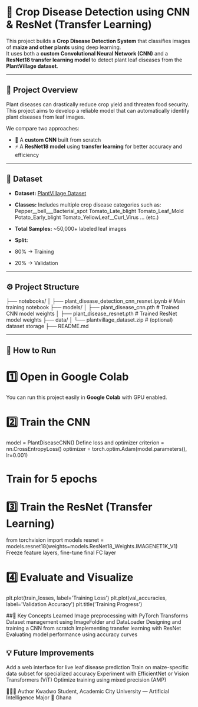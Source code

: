 # 🌾 Crop Disease Detection using CNN & ResNet (Transfer Learning)

This project builds a **Crop Disease Detection System** that classifies images of **maize and other plants** using deep learning.  
It uses both a **custom Convolutional Neural Network (CNN)** and a **ResNet18 transfer learning model** to detect plant leaf diseases from the **PlantVillage dataset**.

---

## 📘 Project Overview

Plant diseases can drastically reduce crop yield and threaten food security.  
This project aims to develop a reliable model that can automatically identify plant diseases from leaf images.

We compare two approaches:
- 🧠 A **custom CNN** built from scratch  
- ⚡ A **ResNet18 model** using **transfer learning** for better accuracy and efficiency

---

## 🧩 Dataset

- **Dataset:** [PlantVillage Dataset](https://www.kaggle.com/datasets/emmarex/plantdisease)  
- **Classes:** Includes multiple crop disease categories such as:
Pepper__bell___Bacterial_spot
Tomato_Late_blight
Tomato_Leaf_Mold
Potato_Early_blight
Tomato_YellowLeaf__Curl_Virus
... (etc.)

- **Total Samples:** ~50,000+ labeled leaf images  
- **Split:**  
- 80% → Training  
- 20% → Validation

---

## ⚙️ Project Structure
├── notebooks/
│ ├── plant_disease_detection_cnn_resnet.ipynb # Main training notebook
├── models/
│ ├── plant_disease_cnn.pth # Trained CNN model weights
│ ├── plant_disease_resnet.pth # Trained ResNet model weights
├── data/
│ └── plantvillage_dataset.zip # (optional) dataset storage
├── README.md


---

## 🚀 How to Run

# 1️⃣ Open in Google Colab
You can run this project easily in **Google Colab** with GPU enabled.

# 2️⃣ Train the CNN
model = PlantDiseaseCNN()
Define loss and optimizer
criterion = nn.CrossEntropyLoss()
optimizer = torch.optim.Adam(model.parameters(), lr=0.001)
# Train for 5 epochs

# 3️⃣ Train the ResNet (Transfer Learning)
from torchvision import models
resnet = models.resnet18(weights=models.ResNet18_Weights.IMAGENET1K_V1)
Freeze feature layers, fine-tune final FC layer

# 4️⃣ Evaluate and Visualize
plt.plot(train_losses, label='Training Loss')
plt.plot(val_accuracies, label='Validation Accuracy')
plt.title('Training Progress')

##🧠 Key Concepts Learned
Image preprocessing with PyTorch Transforms
Dataset management using ImageFolder and DataLoader
Designing and training a CNN from scratch
Implementing transfer learning with ResNet
Evaluating model performance using accuracy curves

## 💡 Future Improvements
Add a web interface for live leaf disease prediction
Train on maize-specific data subset for specialized accuracy
Experiment with EfficientNet or Vision Transformers (ViT)
Optimize training using mixed precision (AMP)

🧑🏽‍💻 Author
Kwadwo
Student, Academic City University — Artificial Intelligence Major
📍 Ghana


